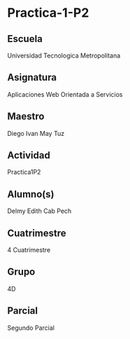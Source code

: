 # Practica-1-P2
## Escuela
 Universidad Tecnologica Metropolitana

## Asignatura
 Aplicaciones Web  Orientada a Servicios

## Maestro
Diego Ivan May Tuz

## Actividad
Practica1P2

## Alumno(s)
 Delmy Edith Cab Pech

## Cuatrimestre
 4 Cuatrimestre

## Grupo
4D

## Parcial
Segundo Parcial

